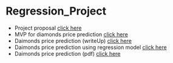 # Regression_Project
- Project proposal [ click here ](https://github.com/renad-albishri/Regression_Project/blob/main/Proposal_diamonds_price_prediction.md)
- MVP for diamonds price prediction [click here](https://github.com/renad-albishri/Regression_Project/blob/main/MVP_diamond_price_prediction.md)
- Daimonds price prediction (writeUp) [click here](https://github.com/renad-albishri/Regression_Project/blob/main/write_up_diamonds.md)
- Daimonds price prediction using regression model [click here](https://github.com/renad-albishri/Regression_Project/blob/main/Diamonds_price_regression.ipynb)
- Daimonds price prediction (pdf) [click here](https://github.com/renad-albishri/Regression_Project/blob/main/Diamonds_price_prediction.pdf)

